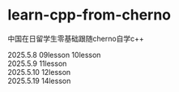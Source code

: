 # learn-cpp-from-cherno
中国在日留学生零基础跟随cherno自学c++  

2025.5.8  09lesson 10lesson  
2025.5.9  11lesson  
2025.5.10 12lesson  
2025.5.19 14lesson
